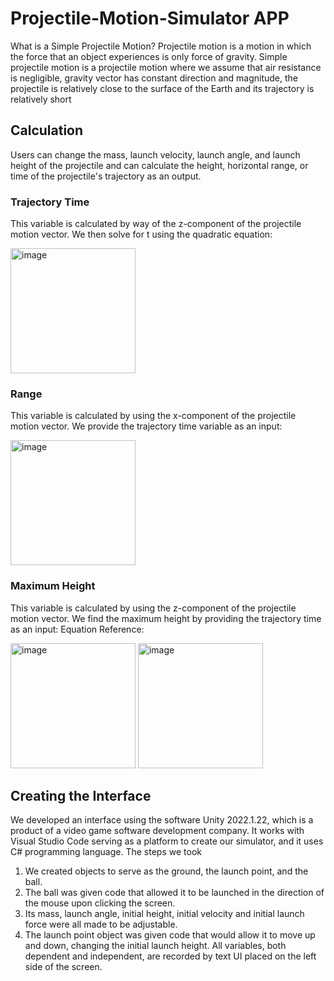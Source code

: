# Projectile-Motion-Simulator APP

What is a Simple Projectile Motion?
Projectile motion is a motion in which the force that an object experiences is only force of gravity. Simple projectile motion is a projectile motion where we assume that air resistance is negligible, gravity vector has constant direction and magnitude, the projectile is relatively close to the surface of the Earth and its trajectory is relatively short

## Calculation
Users can change the mass, launch velocity, launch angle,
and launch height of the projectile and can calculate the height, horizontal range, or time of the projectile's trajectory as an output.

### Trajectory Time
This variable is calculated by way of the z-component of the projectile motion vector. We then solve for t using the quadratic
equation:

<img width="200" alt="image" src="https://github.com/BezawitKassaye/Projectile-Motion-Simulator/assets/98127667/55a9b42f-4b9e-4839-8b48-cbcbe5963586">




### Range
This variable is calculated by using the x-component of the projectile motion vector. We provide the trajectory time variable as an input:


<img width="200" alt="image" src="https://github.com/BezawitKassaye/Projectile-Motion-Simulator/assets/98127667/fdc3279f-4dcc-41a7-8ef9-f8485be1c40d">


### Maximum Height

This variable is calculated by using the z-component of the
projectile motion vector. We find the maximum height by
providing the trajectory time as an input: Equation Reference:

<img width="200" alt="image" src="https://github.com/BezawitKassaye/Projectile-Motion-Simulator/assets/98127667/2ba5ecf9-f240-4f9a-83c4-b412f91bcf1b">

<img width="200" alt="image" src="https://github.com/BezawitKassaye/Projectile-Motion-Simulator/assets/98127667/71d466a1-9e8f-48e5-893f-602aaad02c7d">

              
## Creating the Interface
We developed an interface using the software Unity 2022.1.22, which is a product of a video game software development company. It works with Visual Studio Code serving as a platform to create our simulator, and it uses C# programming language.
The steps we took
1. We created objects to serve as the ground, the launch point, and the ball.
2. The ball was given code that allowed it to be launched in the direction of the mouse upon clicking the screen.
3. Its mass, launch angle, initial height, initial velocity and initial launch force were all made to be adjustable.
4. The launch point object was given code that would allow it to move up and down, changing the initial launch height. All variables, both dependent and independent, are recorded by text UI placed on the left side of the screen.

